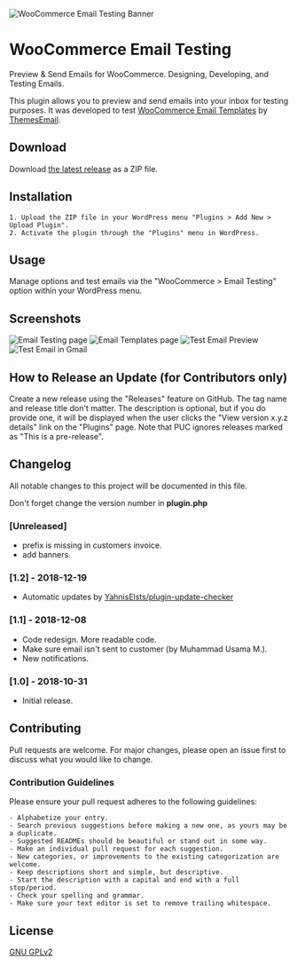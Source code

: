 ![WooCommerce Email Testing Banner](https://s3.amazonaws.com/images.themes.email/wc-email-testing/banner-1544x500.png)


# WooCommerce Email Testing
Preview & Send Emails for WooCommerce. Designing, Developing, and Testing Emails.  

This plugin allows you to preview and send emails into your inbox for testing purposes. It was developed to test [WooCommerce Email Templates](https://themes.email/woocommerce.html) by [ThemesEmail](https://themes.email/).

## Download
Download [the latest release](https://github.com/ThemesEmail/woocommerce-email-testing/releases/latest) as a ZIP file.

## Installation
    1. Upload the ZIP file in your WordPress menu "Plugins > Add New > Upload Plugin".
    2. Activate the plugin through the "Plugins" menu in WordPress.

## Usage
Manage options and test emails via the "WooCommerce > Email Testing" option within your WordPress menu.

## Screenshots
![Email Testing page](https://s3.amazonaws.com/images.themes.email/wc-email-testing/screenshot-1.png)
![Email Templates page](https://s3.amazonaws.com/images.themes.email/wc-email-testing/screenshot-2.png)
![Test Email Preview](https://s3.amazonaws.com/images.themes.email/wc-email-testing/screenshot-3.png)
![Test Email in Gmail](https://s3.amazonaws.com/images.themes.email/wc-email-testing/screenshot-4.png)

## How to Release an Update (for Contributors only)
Create a new release using the "Releases" feature on GitHub. The tag name and release title don't matter. The description is optional, but if you do provide one, it will be displayed when the user clicks the "View version x.y.z details" link on the "Plugins" page. Note that PUC ignores releases marked as "This is a pre-release".

## Changelog
All notable changes to this project will be documented in this file.

Don't forget change the version number in **plugin.php**


### [Unreleased]
- prefix is missing in customers invoice.
- add banners.

### [1.2] - 2018-12-19
- Automatic updates by [YahnisElsts/plugin-update-checker](https://github.com/YahnisElsts/plugin-update-checker/)

### [1.1] - 2018-12-08
- Code redesign. More readable code.
- Make sure email isn't sent to customer (by Muhammad Usama M.).
- New notifications.

### [1.0] - 2018-10-31
- Initial release.

## Contributing
Pull requests are welcome. For major changes, please open an issue first to discuss what you would like to change.

### Contribution Guidelines
Please ensure your pull request adheres to the following guidelines:

    - Alphabetize your entry.
    - Search previous suggestions before making a new one, as yours may be a duplicate.
    - Suggested READMEs should be beautiful or stand out in some way.
    - Make an individual pull request for each suggestion.
    - New categories, or improvements to the existing categorization are welcome.
    - Keep descriptions short and simple, but descriptive.
    - Start the description with a capital and end with a full stop/period.
    - Check your spelling and grammar.
    - Make sure your text editor is set to remove trailing whitespace.

## License
[GNU GPLv2](https://choosealicense.com/licenses/gpl-2.0/)